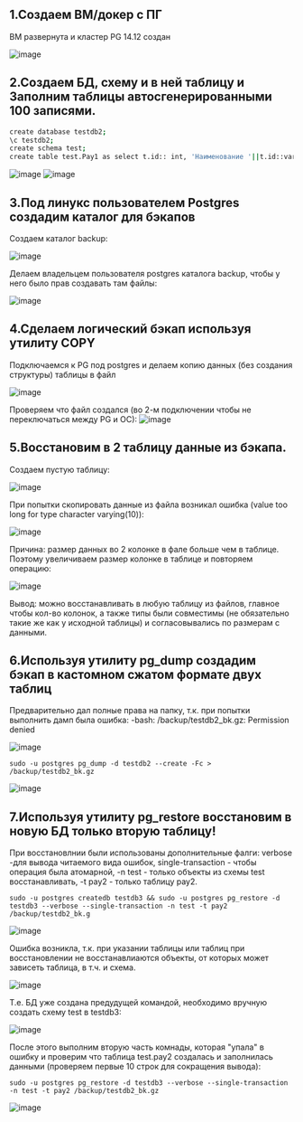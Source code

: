 ## 1.Создаем ВМ/докер c ПГ
ВМ развернута и кластер PG 14.12 создан

![image](https://github.com/user-attachments/assets/419eb487-3ab0-4af5-884b-3c3ba4cd9457)

## 2.Создаем БД, схему и в ней таблицу и Заполним таблицы автосгенерированными 100 записями.
```bash
create database testdb2;
\c testdb2;
create schema test;
create table test.Pay1 as select t.id:: int, 'Наименование '||t.id::varchar(100) from (select generate_series(1,100,1) as id) t;
```

![image](https://github.com/user-attachments/assets/f4e7cb89-bc09-4ee6-ba5f-4e726ed6c5df)
![image](https://github.com/user-attachments/assets/d823e312-6673-4023-9952-51d11b02da2d)

## 3.Под линукс пользователем Postgres создадим каталог для бэкапов

Создаем каталог backup:

![image](https://github.com/user-attachments/assets/3b43ca9a-3d10-4612-87bf-f6b860c9cd4a)

Делаем владельцем пользователя postgres каталога backup, чтобы у него было прав создавать там файлы:

![image](https://github.com/user-attachments/assets/ba8ea941-a96c-4c37-ad82-210738920727)

## 4.Сделаем логический бэкап используя утилиту COPY
Подключаемся к PG под postgres и делаем копию данных (без создания структуры) таблицы в файл

![image](https://github.com/user-attachments/assets/3486c2c8-287c-43c9-aad2-b9187f3eeead)

Проверяем что файл создался (во 2-м подключении чтобы не переключаться между PG и ОС):
![image](https://github.com/user-attachments/assets/c8fa661c-bb56-4343-b4d3-34caec5ca6d6)


## 5.Восстановим в 2 таблицу данные из бэкапа.
Создаем пустую таблицу:

![image](https://github.com/user-attachments/assets/eeaa1473-60ab-4c0b-856b-96ffe558e92d)

При попытки скопировать данные из файла возникал ошибка (value too long for type character varying(10)):

![image](https://github.com/user-attachments/assets/b1d128ee-ddba-4f44-981d-20065e15bc43)

Причина: размер данных во 2 колонке в фале больше чем в таблице. Поэтому увеличиваем размер колонке в таблице и повторяем операцию:

![image](https://github.com/user-attachments/assets/c24ed5c1-38fd-4470-b984-4b4b79690521)

Вывод: можно восстанавливать в любую таблицу из файлов, главное чтобы кол-во колонок, а также типы были совместимы (не обязательно такие же как у исходной таблицы) и согласовывались по размерам с данными. 

## 6.Используя утилиту pg_dump создадим бэкап в кастомном сжатом формате двух таблиц
Предварительно дал полные права на папку, т.к. при попытки выполнить дамп была ошибка: -bash: /backup/testdb2_bk.gz: Permission denied

![image](https://github.com/user-attachments/assets/2f41cf6e-70bf-433c-9a0c-277b99d47d18)

```bach
sudo -u postgres pg_dump -d testdb2 --create -Fc > /backup/testdb2_bk.gz
```
![image](https://github.com/user-attachments/assets/b8f55250-c452-471b-a5b2-59a292804c7d)


## 7.Используя утилиту pg_restore восстановим в новую БД только вторую таблицу!
При восстановлнии были использованы дополнительные фалги: verbose -для вывода читаемого вида ошибок, single-transaction - чтобы операция была атомарной, -n test - только объекты из схемы test восстанавливать, -t pay2 - только таблицу pay2.
```bach
sudo -u postgres createdb testdb3 && sudo -u postgres pg_restore -d testdb3 --verbose --single-transaction -n test -t pay2 /backup/testdb2_bk.g
```
![image](https://github.com/user-attachments/assets/2d23b022-343f-477b-a2c0-130e9dcc215d)

Ошибка возникла, т.к. при указании таблицы или таблиц при восстановлении не восстанавлиаются объекты, от которых может зависеть таблица, в т.ч. и схема.

![image](https://github.com/user-attachments/assets/2ed23234-486c-4047-8d05-dc65584cf3e5)

Т.е. БД уже создана предудущей командой, необходимо вручную создать схему test в testdb3:

![image](https://github.com/user-attachments/assets/bde231f2-360e-4f0a-8aca-2f333e352ddb)

После этого выполним вторую часть комнады, которая "упала" в ошибку и проверим что таблица test.pay2 создалась и заполнилась данными (проверяем первые 10 строк для сокращения вывода):

```bach
sudo -u postgres pg_restore -d testdb3 --verbose --single-transaction -n test -t pay2 /backup/testdb2_bk.gz
```
![image](https://github.com/user-attachments/assets/5206c898-918a-4a2c-893f-74769b060270)






